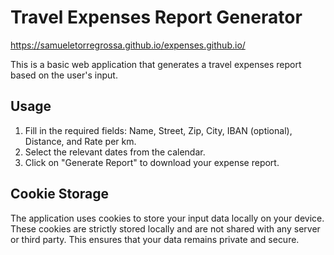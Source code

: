 # Travel Expenses Report Generator

https://samueletorregrossa.github.io/expenses.github.io/

This is a basic web application that generates a travel expenses report based on the user's input.

## Usage
1. Fill in the required fields: Name, Street, Zip, City, IBAN (optional), Distance, and Rate per km.
2. Select the relevant dates from the calendar.
3. Click on "Generate Report" to download your expense report.

## Cookie Storage
The application uses cookies to store your input data locally on your device. These cookies are strictly stored locally and are not shared with any server or third party. This ensures that your data remains private and secure.